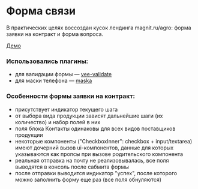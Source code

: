 # Форма связи

В практических целях воссоздан кусок лендинга magnit.ru/agro: форма заявки на контракт и форма вопроса.

[Демо](https://spiritius.net/demo/vuejs-form/index.html)

### Использовались плагины:

-   для валидации формы — [vee-validate](https://vee-validate.logaretm.com/v4)
-   для маски телефона — [maska](https://github.com/beholdr/maska)

### Особенности формы заявки на контракт:

-   присутствует индикатор текущего шага
-   от выбора вида продукции зависят дальнейшие шаги (их количество) и набор полей в них
-   поля блока Контакты одинаковы для всех видов поставщиков продукции
-   некоторые компоненты ("CheckboxInner": checkbox + input/textarea) имеют дочерний вызов ui-компонентов, данные для которых указываются как пропсы при вызове родительского компонента
-   реальная отправка на почту не реализовывалась, все поля выводятся в консоль после сабмита формы
-   после отправки выводится индикатор "успех", после которого можно заполнить форму еще раз (все поля обнуляются)
